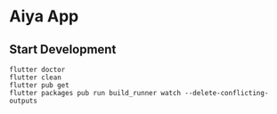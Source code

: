 # Aiya App

## Start Development

```
flutter doctor
flutter clean
flutter pub get
flutter packages pub run build_runner watch --delete-conflicting-outputs
```
